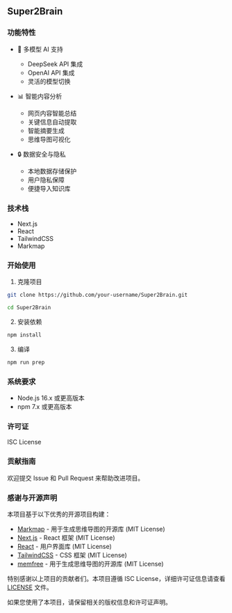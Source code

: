 ## Super2Brain

### 功能特性

- 🤖 多模型 AI 支持

  - DeepSeek API 集成
  - OpenAI API 集成
  - 灵活的模型切换

- 📊 智能内容分析

  - 网页内容智能总结
  - 关键信息自动提取
  - 智能摘要生成
  - 思维导图可视化

- 🔒 数据安全与隐私
  - 本地数据存储保护
  - 用户隐私保障
  - 便捷导入知识库

### 技术栈

- Next.js
- React
- TailwindCSS
- Markmap

### 开始使用

1. 克隆项目

```bash
git clone https://github.com/your-username/Super2Brain.git

cd Super2Brain
```

2. 安装依赖

```bash
npm install
```

3. 编译

```bash
npm run prep
```

### 系统要求

- Node.js 16.x 或更高版本
- npm 7.x 或更高版本

### 许可证

ISC License

### 贡献指南

欢迎提交 Issue 和 Pull Request 来帮助改进项目。

### 感谢与开源声明

本项目基于以下优秀的开源项目构建：

- [Markmap](https://markmap.js.org/) - 用于生成思维导图的开源库 (MIT License)
- [Next.js](https://nextjs.org/) - React 框架 (MIT License)
- [React](https://reactjs.org/) - 用户界面库 (MIT License)
- [TailwindCSS](https://tailwindcss.com/) - CSS 框架 (MIT License)
- [memfree](https://github.com/memfreeme/memfree) - 用于生成思维导图的开源库 (MIT License)

特别感谢以上项目的贡献者们。本项目遵循 ISC License，详细许可证信息请查看 [LICENSE](./LICENSE) 文件。

如果您使用了本项目，请保留相关的版权信息和许可证声明。

